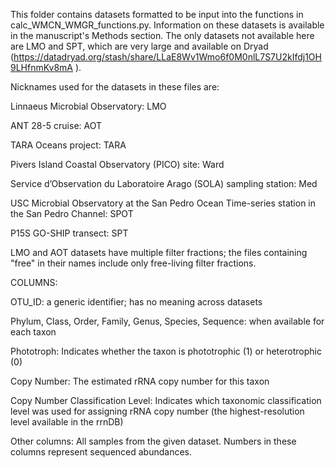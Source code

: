 This folder contains datasets formatted to be input into the functions in calc_WMCN_WMGR_functions.py. Information on these datasets is available in the manuscript's Methods section. The only datasets not available here are LMO and SPT, which are very large and available on Dryad (https://datadryad.org/stash/share/LLaE8Wv1Wmo6f0M0nlL7S7U2kIfdj1OH9LHfnmKv8mA ).

Nicknames used for the datasets in these files are:

Linnaeus Microbial Observatory: LMO

ANT 28-5 cruise: AOT

TARA Oceans project: TARA

Pivers Island Coastal Observatory (PICO) site: Ward

Service d’Observation du Laboratoire Arago (SOLA) sampling station: Med

USC Microbial Observatory at the San Pedro Ocean Time-series station in the San Pedro Channel: SPOT

P15S GO-SHIP transect: SPT


LMO and AOT datasets have multiple filter fractions; the files containing "free" in their names include only free-living filter fractions.

COLUMNS:

OTU_ID: a generic identifier; has no meaning across datasets

Phylum, Class, Order, Family, Genus, Species, Sequence: when available for each taxon

Phototroph: Indicates whether the taxon is phototrophic (1) or heterotrophic (0)

Copy Number: The estimated rRNA copy number for this taxon

Copy Number Classification Level: Indicates which taxonomic classification level was used for assigning rRNA copy number (the highest-resolution level available in the rrnDB)

Other columns: All samples from the given dataset. Numbers in these columns represent sequenced abundances.

